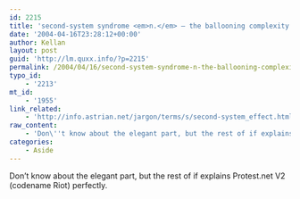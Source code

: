 ```yaml
---
id: 2215
title: 'second-system syndrome <em>n.</em> – the ballooning complexity that occurs when designing the successor to a relatively small, elegant, and successful system.'
date: '2004-04-16T23:28:12+00:00'
author: Kellan
layout: post
guid: 'http://lm.quxx.info/?p=2215'
permalink: /2004/04/16/second-system-syndrome-n-the-ballooning-complexity-that-occurs-when-designing-the-successor-to-a-relatively-small-elegant-and-successful-system/
typo_id:
    - '2213'
mt_id:
    - '1955'
link_related:
    - 'http://info.astrian.net/jargon/terms/s/second-system_effect.html'
raw_content:
    - 'Don\''t know about the elegant part, but the rest of if explains Protest.net V2 (codename Riot) perfectly.'
categories:
    - Aside
---
```


Don’t know about the elegant part, but the rest of if explains Protest.net V2 (codename Riot) perfectly.